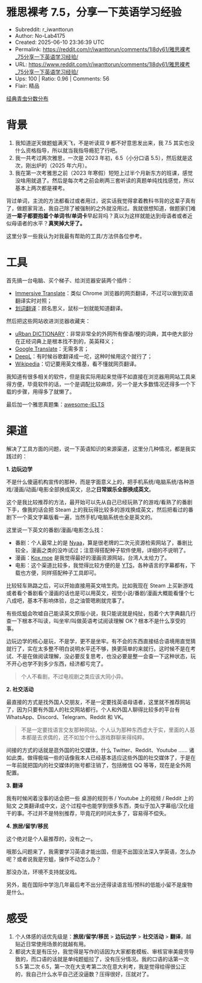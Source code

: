 # 雅思裸考 7.5，分享一下英语学习经验

- Subreddit: r_iwanttorun
- Author: No-Lab4175
- Created: 2025-06-10 23:36:39 UTC
- Permalink: https://reddit.com/r/iwanttorun/comments/1l8dy61/雅思裸考_75分享一下英语学习经验/
- URL: https://www.reddit.com/r/iwanttorun/comments/1l8dy61/雅思裸考_75分享一下英语学习经验/
- Ups: 100 | Ratio: 0.96 | Comments: 56
- Flair: 精品


[经典青虫分数分布](https://preview.redd.it/6e4t1w0ol66f1.png?width=1184&format=png&auto=webp&s=2e647f76ad33a06355fcce9d272065b15df87e38)

# 背景

1.  我知道逆天做题蛆满天飞，不是听读双 9 都不好意思发出来，我 7.5
    其实也没什么资格指导，所以就当我指导瘾犯了行吧。
2.  我一共考过两次雅思，一次是 2023 年初，6.5（小分口语
    5.5），然后就是这次，刚出炉的（2025 年六月）。
3.  我在第一次考雅思之前（2023
    年寒假）短短上过半个月新东方的班课，感觉没啥用就退了。然后是每次考之前会刷两三套听读的真题单纯找找感觉，所以基本上两次都是裸考。

背过单词，主流的方法都看过或者用过，说实话我觉得拿着教科书背的这辈子真有了，做题家背法，我自己除了被强制的之外就没用过。我就很想知道，做题家们难道**一辈子都要抱着个单词书/单词卡**早起背吗？真以为这样就能达到母语者或者近似母语者的水平？**真笑掉大牙了。**

这里分享一些我认为对我最有帮助的工具/方法供各位参考。

# 工具

首先搞一台电脑、买个梯子、给浏览器安装两个插件：

- [Immersive Translate](https://immersivetranslate.com/)：类似 Chrome
  浏览器的网页翻译，不过可以做到双语翻译实时对照；
- [划词翻译](https://hcfy.app/)：顾名思义，鼠标一划就能知道翻译。

然后把这些网站收进浏览器收藏夹：

- [uRban
  DICTIONARY](https://www.urbandictionary.com/)：非常非常全的外网所有俚语/梗的词典，其中绝大部分在正经词典上是根本找不到的，英英释义；
- [Google Translate](https://translate.google.com)：无需多言；
- [DeepL](https://www.deepl.com)：有时候谷歌翻译成一坨，这种时候用这个就行了；
- [Wikipedia](https://en.wikipedia.org/wiki/Main_Page)：切记要用英文维基，看不懂就网页翻译。

我知道有很多相关的软件，但是我实际用起来觉得不如直接在浏览器用网站工具来得方便，毕竟软件的话，一个是调配比较麻烦，另一个是大多数情况还得多一个下载的步骤，用得多了就懒了。

最后加一个雅思真题集：[awesome-IELTS](https://github.com/shah0150/awesome-IELTS)

# 渠道

解决了工具方面的问题，说一下英语知识的来源渠道，这里分几种情况，都是我实践过的：

**1. 边玩边学**

不是什么傻逼机构宣传的那种，而是字面意义上的，把手机系统/电脑系统/各种游戏/漫画/动画/电影全部换成英文，总之**日常娱乐全部换成英文**。

这个是我比较推荐的方法，最开始可以先从自己已经玩熟了的游戏/看熟了的番剧下手，像我的话会把
Steam
上的我玩得比较多的游戏换成英文，然后把看过的番剧下一个英文字幕版看一遍，当然手机/电脑系统也全是英文的。

这里说一下英文的番剧/漫画/电影怎么找：

- 番剧：个人最常上的是
  [Nyaa](https://nyaa.si/)，算是很老牌的二次元资源检索网站了，番剧比较全，漫画之类的没咋试过；注意得搭配种子软件使用，详细的不说明了。
- 漫画：[Kox.moe](https://volmoe.com/)
  是我觉得最好的漫画资源网站，台湾人太给力了。
- 电影：这个渠道比较多，我觉得比较方便的是
  [YTS](https://yts.mx/)，各种语言的字幕都有，下载也方便，同样搭配种子工具即可。

比较轻车熟路之后，可以开始直接用英文啃生肉。比如我现在 Steam
上买新游戏或者看个番剧看个漫画的话也是可以用英文，视觉小说/番剧/漫画大概能看懂个七八成吧，基本不影响体验，总之油管嗯刷就完事了。

有些炫蛆会吹嘘自己能读英文原版小说，我只能说就是纯扯，抱着个大字典翻几行查一下根本不叫读，叫坐牢/叫做英语考试阅读理解
OK？根本不是什么享受的事。

边玩边学的核心是玩，不是学，更不是坐牢。有不会的东西直接结合语境用直觉猜就行了，实在太多整不明白说明水平还不够，换更简单的来就行。这时候不是在考试、不是在做阅读理解，没必要反复思考，也没必要是整一会查一下这种状态，玩不开心也学不到多少东西，经济都亏完了。

> 个人不看剧，不过电视剧之类应该大同小异。

**2. 社交活动**

最直接的方式是找外国人交朋友，不是一定要找英语母语者，这里就不推荐网站了，因为只要有外国人的社交网站都行。个人和外国人聊得比较多的平台有
WhatsApp、Discord、Telegram、Reddit 和 VK。

> 不是一定要找语言交友那种网站，个人认为那种东西虚大于实，里面的人基本都是去求偶的，还不如加个什么游戏群聊来得纯粹。

间接的方式的话就是逛外国的社交媒体，什么 Twitter、Reddit、Youtube ……
诸如此类。做得极端一些的话像我本人已经基本适应这些外国的社交媒体了，于是在一年前就把国内的社交媒体的账号都注销了，包括微信
QQ 等等，现在是全外网配置。

**3. 翻译**

我有时候闲着没事的话会把一些 桌游的规则书 / Youtube 上的视频 / Reddit
上的贴文
之类翻译成中文，这个过程中也能学到很多东西，类似于加入字幕组/汉化组干的事。不过并不是特别推荐，毕竟花的时间太多了，容易得不偿失。

**4. 旅居/留学/移民**

这个绝对是个人最推荐的，没有之一。

哦那么问题来了，我需要学习英语才能出国，但是不出国没法深入学英语，怎么办呢？或者说我是穷蛆，操作不动怎么办？

那没办法，环境不支持就没戏。

另外，能在国际中学泡几年最后考不出分还得读语言班/预科的低能小留不是废物是什么。

# 感受

1.  个人体感的话优先级是：**旅居/留学/移民** \> **边玩边学** \>
    **社交活动** \> **翻译**，越贴近日常使用场景的就越有用。
2.  都说大支是有压分，我觉得是写作的话因为大家都套模板、审核官审美疲劳导致的，而口语的话就是单纯题蛆拉了，没有压分情况。我的口语的话第一次
    5.5 第二次
    6.5，第一次在大支考第二次在意大利考，我是觉得给得很公正的，我自己什么水平自己还没逼数？压得很好，压就对了。

